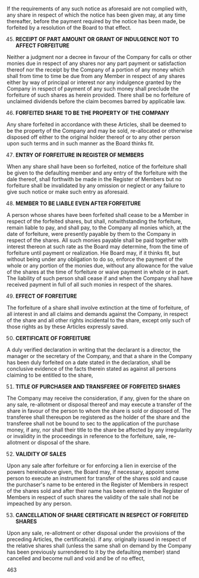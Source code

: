 If the requirements of any such notice as aforesaid are not complied with, any share in respect of which the notice has been given may, at any time thereafter, before the payment required by the notice has been made, be forfeited by a resolution of the Board to that effect.

45. **RECEIPT OF PART AMOUNT OR GRANT OF INDULGENCE NOT TO AFFECT FORFEITURE**

Neither a judgment nor a decree in favour of the Company for calls or other monies due in respect of any shares nor any part payment or satisfaction thereof nor the receipt by the Company of a portion of any money which shall from time to time be due from any Member in respect of any shares either by way of principal or interest nor any indulgence granted by the Company in respect of payment of any such money shall preclude the forfeiture of such shares as herein provided. There shall be no forfeiture of unclaimed dividends before the claim becomes barred by applicable law.

46. **FORFEITED SHARE TO BE THE PROPERTY OF THE COMPANY**

Any share forfeited in accordance with these Articles, shall be deemed to be the property of the Company and may be sold, re-allocated or otherwise disposed off either to the original holder thereof or to any other person upon such terms and in such manner as the Board thinks fit.

47. **ENTRY OF FORFEITURE IN REGISTER OF MEMBERS**

When any share shall have been so forfeited, notice of the forfeiture shall be given to the defaulting member and any entry of the forfeiture with the dale thereof, shall forthwith be made in the Register of Members but no forfeiture shall be invalidated by any omission or neglect or any failure to give such notice or make such entry as aforesaid.

48. **MEMBER TO BE LIABLE EVEN AFTER FORFEITURE**

A person whose shares have been forfeited shall cease to be a Member in respect of the forfeited shares, but shall, notwithstanding the forfeiture, remain liable to pay, and shall pay, to the Company all monies which, at the date of forfeiture, were presently payable by them to the Company in respect of the shares. All such monies payable shall be paid together with interest thereon at such rate as the Board may determine, from the time of forfeiture until payment or realization. Hie Board may, if it thinks fit, but without being under any obligation to do so, enforce the payment of the whole or any portion of the monies due, without any allowance for the value of the shares at the time of forfeiture or waive payment in whole or in part. The liability of such person shall cease if and when the Company shall have received payment in full of all such monies in respect of the shares.

49. **EFFECT OF FORFEITURE**

The forfeiture of a share shall involve extinction at the time of forfeiture, of all interest in and all claims and demands against the Company, in respect of the share and all other rights incidental to the share, except only such of those rights as by these Articles expressly saved.

50. **CERTIFICATE OF FORFEITURE**

A duly verified declaration in writing that the declarant is a director, the manager or the secretary of the Company, and that a share in the Company has been duly forfeited on a date stated in the declaration, shall be conclusive evidence of the facts therein stated as against all persons claiming to be entitled to the share,

51. **TITLE OF PURCHASER AND TRANSFEREE OF FORFEITED SHARES**

The Company may receive the consideration, if any, given for the share on any sale, re-allotment or disposal thereof and may execute a transfer of the share in favour of the person to whom the share is sold or disposed of. The transferee shall thereupon be registered as the holder of the share and the transferee shall not be bound to sec to the application of the purchase money, if any, nor shall their title to the share be affected by any irregularity or invalidity in the proceedings in reference to the forfeiture, sale, re-allotment or disposal of the share.

52. **VALIDITY OF SALES**

Upon any sale after forfeiture or for enforcing a lien in exercise of the powers hereinabove given, the Board may, if necessary, appoint some person to execute an instrument for transfer of the shares sold and cause the purchaser's name to be entered in the Register of Members in respect of the shares sold and after their name has been entered in the Register of Members in respect of such shares the validity of the sale shall not be impeached by any person.

53. **CANCELLATION OF SHARE CERTIFICATE IN RESPECT OF FORFEITED SHARES**

Upon any sale, re-allotment or other disposal under the provisions of the preceding Articles, the certificate(s). if any. originally issued in respect of the relative shares shall (unless the same shall on demand by the Company has been previously surrendered to it by the defaulting member) stand cancelled and become null and void and be of no effect,

463